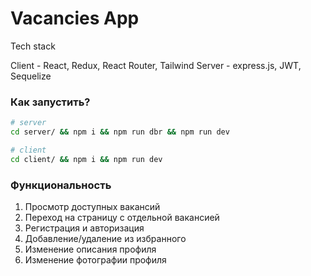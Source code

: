 # Vacancies App

Tech stack

Client - React, Redux, React Router, Tailwind
Server - express.js, JWT, Sequelize


### Как запустить?

```bash
# server
cd server/ && npm i && npm run dbr && npm run dev

# client
cd client/ && npm i && npm run dev

```

### Функциональность

1. Просмотр доступных вакансий
2. Переход на страницу с отдельной вакансией
3. Регистрация и авторизация
4. Добавление/удаление из избранного
5. Изменение описания профиля
6. Изменение фотографии профиля